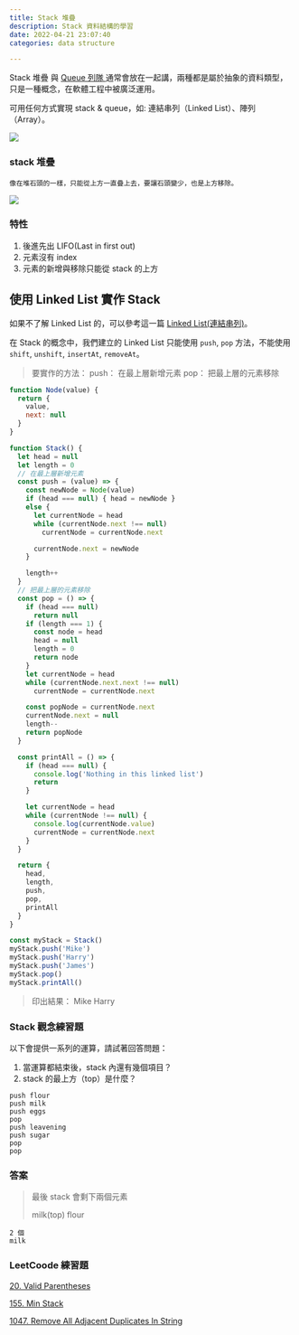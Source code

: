 ```yaml
---
title: Stack 堆疊
description: Stack 資料結構的學習
date: 2022-04-21 23:07:40
categories: data structure

---
```


Stack 堆疊 與 [Queue 列隊
](https://rock070.me/notes/algorithms/queue/2022-04-21-queue)  通常會放在一起講，兩種都是屬於抽象的資料類型，只是一種概念，在軟體工程中被廣泛運用。

可用任何方式實現 stack & queue，如: 連結串列（Linked List）、陣列（Array）。

![](https://i.imgur.com/9fdhOBG.png)

### stack 堆疊

`像在堆石頭的一樣，只能從上方一直疊上去，要讓石頭變少，也是上方移除。`

![](https://i.imgur.com/3tZCAhK.png)

### 特性

1. 後進先出 LIFO(Last in first out)
2. 元素沒有 index
3. 元素的新增與移除只能從 stack 的上方

## 使用 Linked List 實作 Stack

如果不了解 Linked List 的，可以參考這一篇 [Linked List(連結串列)](https://rock070.me/notes/algorithms/linked-list/2022-04-20-linked-list)。

在 Stack 的概念中，我們建立的 Linked List 只能使用 `push`, `pop` 方法，不能使用 `shift`, `unshift`, `insertAt`, `removeAt`。

> 要實作的方法：
> push： 在最上層新增元素
> pop： 把最上層的元素移除

```js
function Node(value) {
  return {
    value,
    next: null
  }
}

function Stack() {
  let head = null
  let length = 0
  // 在最上層新增元素
  const push = (value) => {
    const newNode = Node(value)
    if (head === null) { head = newNode }
    else {
      let currentNode = head
      while (currentNode.next !== null)
        currentNode = currentNode.next

      currentNode.next = newNode
    }

    length++
  }
  // 把最上層的元素移除
  const pop = () => {
    if (head === null)
      return null
    if (length === 1) {
      const node = head
      head = null
      length = 0
      return node
    }
    let currentNode = head
    while (currentNode.next.next !== null)
      currentNode = currentNode.next

    const popNode = currentNode.next
    currentNode.next = null
    length--
    return popNode
  }

  const printAll = () => {
    if (head === null) {
      console.log('Nothing in this linked list')
      return
    }

    let currentNode = head
    while (currentNode !== null) {
      console.log(currentNode.value)
      currentNode = currentNode.next
    }
  }

  return {
    head,
    length,
    push,
    pop,
    printAll
  }
}

const myStack = Stack()
myStack.push('Mike')
myStack.push('Harry')
myStack.push('James')
myStack.pop()
myStack.printAll()
```

>印出結果：
Mike
Harry

### Stack 觀念練習題

以下會提供一系列的運算，請試著回答問題：

1. 當運算都結束後，stack 內還有幾個項目？
2. stack 的最上方（top）是什麼？

```
push flour
push milk
push eggs
pop 
push leavening
push sugar
pop
pop
```

### 答案

>最後 stack 會剩下兩個元素
>
>milk(top)
flour

```
2 個
milk
```

### LeetCoode 練習題

[20. Valid Parentheses](https://leetcode.com/problems/valid-parentheses/)

[155. Min Stack](https://leetcode.com/problems/min-stack/)

[1047. Remove All Adjacent Duplicates In String](https://leetcode.com/problems/remove-all-adjacent-duplicates-in-string/)
